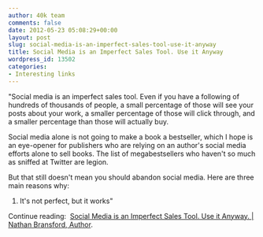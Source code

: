 ```yaml
---
author: 40k team
comments: false
date: 2012-05-23 05:08:29+00:00
layout: post
slug: social-media-is-an-imperfect-sales-tool-use-it-anyway
title: Social Media is an Imperfect Sales Tool. Use it Anyway
wordpress_id: 13502
categories:
- Interesting links
---
```


"Social media is an imperfect sales tool. Even if you have a following of hundreds of thousands of people, a small percentage of those will see your posts about your work, a smaller percentage of those will click through, and a smaller percentage than those will actually buy.

Social media alone is not going to make a book a bestseller, which I hope is an eye-opener for publishers who are relying on an author's social media efforts alone to sell books. The list of megabestsellers who haven't so much as sniffed at Twitter are legion.

But that still doesn't mean you should abandon social media. Here are three main reasons why:

1) It's not perfect, but it works"

Continue reading:  [Social Media is an Imperfect Sales Tool. Use it Anyway. | Nathan Bransford, Author](http://blog.nathanbransford.com/2012/05/social-media-is-imperfect-sales-tool.html).
